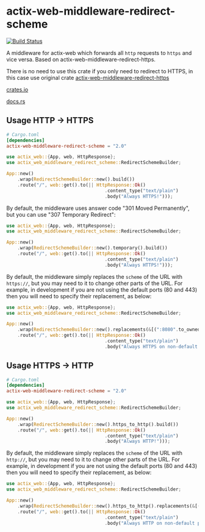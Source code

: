 # actix-web-middleware-redirect-scheme

[![Build Status](https://travis-ci.org/perdumonocle/actix-web-middleware-redirect-scheme.svg?branch=master)](https://travis-ci.org/perdumonocle/actix-web-middleware-redirect-scheme)

A middleware for actix-web which forwards all `http` requests to `https` and vice versa. Based on actix-web-middleware-redirect-https.

There is no need to use this crate if you only need to redirect to HTTPS, in this case use original crate [actix-web-middleware-redirect-https](https://crates.io/crates/actix-web-middleware-redirect-https)

[crates.io](https://crates.io/crates/actix-web-middleware-redirect-scheme)

[docs.rs](https://docs.rs/actix-web-middleware-redirect-scheme)

## Usage HTTP -> HTTPS

```toml
# Cargo.toml
[dependencies]
actix-web-middleware-redirect-scheme = "2.0"
```

```rust
use actix_web::{App, web, HttpResponse};
use actix_web_middleware_redirect_scheme::RedirectSchemeBuilder;

App::new()
    .wrap(RedirectSchemeBuilder::new().build())
    .route("/", web::get().to(|| HttpResponse::Ok()
                                    .content_type("text/plain")
                                    .body("Always HTTPS!")));
```

By default, the middleware uses answer code "301 Moved Permanently", but you can use "307 Temporary Redirect":

```rust
use actix_web::{App, web, HttpResponse};
use actix_web_middleware_redirect_scheme::RedirectSchemeBuilder;

App::new()
    .wrap(RedirectSchemeBuilder::new().temporary().build())
    .route("/", web::get().to(|| HttpResponse::Ok()
                                    .content_type("text/plain")
                                    .body("Always HTTPS!")));
```

By default, the middleware simply replaces the `scheme` of the URL with `https://`, but you may need to it to change other parts of the URL.
For example, in development if you are not using the default ports (80 and 443) then you will need to specify their replacement, as below:

```rust
use actix_web::{App, web, HttpResponse};
use actix_web_middleware_redirect_scheme::RedirectSchemeBuilder;

App::new()
    .wrap(RedirectSchemeBuilder::new().replacements(&[(":8080".to_owned(), ":8443".to_owned())]).build())
    .route("/", web::get().to(|| HttpResponse::Ok()
                                    .content_type("text/plain")
                                    .body("Always HTTPS on non-default ports!")));
```

## Usage HTTPS -> HTTP

```toml
# Cargo.toml
[dependencies]
actix-web-middleware-redirect-scheme = "2.0"
```

```rust
use actix_web::{App, web, HttpResponse};
use actix_web_middleware_redirect_scheme::RedirectSchemeBuilder;

App::new()
    .wrap(RedirectSchemeBuilder::new().https_to_http().build())
    .route("/", web::get().to(|| HttpResponse::Ok()
                                    .content_type("text/plain")
                                    .body("Always HTTP!")));
```
By default, the middleware simply replaces the `scheme` of the URL with `http://`, but you may need to it to change other parts of the URL.
For example, in development if you are not using the default ports (80 and 443) then you will need to specify their replacement, as below:

```rust
use actix_web::{App, web, HttpResponse};
use actix_web_middleware_redirect_scheme::RedirectSchemeBuilder;

App::new()
    .wrap(RedirectSchemeBuilder::new().https_to_http().replacements(&[(":8443", ":8080")]).build())
    .route("/", web::get().to(|| HttpResponse::Ok()
                                    .content_type("text/plain")
                                    .body("Always HTTP on non-default ports!")));
```
